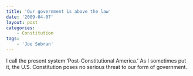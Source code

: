 ```yaml
---
title: 'Our government is above the law'
date: '2009-04-07'
layout: post
categories:
    - Constitution
tags:
    - 'Joe Sobran'
---
```


I call the present system ‘Post-Constitutional America.’ As I sometimes put it, the U.S. Constitution poses no serious threat to our form of government.